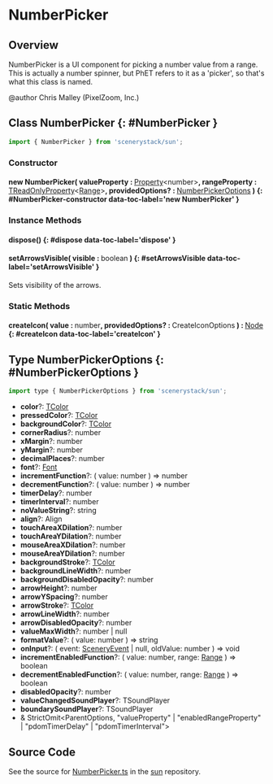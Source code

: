 # NumberPicker

## Overview

NumberPicker is a UI component for picking a number value from a range.
This is actually a number spinner, but PhET refers to it as a 'picker', so that's what this class is named.

@author Chris Malley (PixelZoom, Inc.)

## Class NumberPicker {: #NumberPicker }


```js
import { NumberPicker } from 'scenerystack/sun';
```
### Constructor

#### new NumberPicker( valueProperty : <span style="font-weight: 400;">[Property](../axon/Property.md)&lt;<span style="color: hsla(calc(var(--md-hue) + 180deg),80%,40%,1);">number</span>&gt;</span>, rangeProperty : <span style="font-weight: 400;">[TReadOnlyProperty](../axon/TReadOnlyProperty.md)&lt;[Range](../dot/Range.md)&gt;</span>, providedOptions? : <span style="font-weight: 400;">[NumberPickerOptions](../sun/NumberPicker.md#NumberPickerOptions)</span> ) {: #NumberPicker-constructor data-toc-label='new NumberPicker' }

### Instance Methods

#### dispose() {: #dispose data-toc-label='dispose' }

#### setArrowsVisible( visible : <span style="font-weight: 400;"><span style="color: hsla(calc(var(--md-hue) + 180deg),80%,40%,1);">boolean</span></span> ) {: #setArrowsVisible data-toc-label='setArrowsVisible' }

Sets visibility of the arrows.

### Static Methods

#### createIcon( value : <span style="font-weight: 400;"><span style="color: hsla(calc(var(--md-hue) + 180deg),80%,40%,1);">number</span></span>, providedOptions? : <span style="font-weight: 400;">CreateIconOptions</span> ) : <span style="font-weight: 400;">[Node](../scenery/Node.md)</span> {: #createIcon data-toc-label='createIcon' }



## Type NumberPickerOptions {: #NumberPickerOptions }


```js
import type { NumberPickerOptions } from 'scenerystack/sun';
```


- **color**?: [TColor](../scenery/TColor.md)
- **pressedColor**?: [TColor](../scenery/TColor.md)
- **backgroundColor**?: [TColor](../scenery/TColor.md)
- **cornerRadius**?: <span style="color: hsla(calc(var(--md-hue) + 180deg),80%,40%,1);">number</span>
- **xMargin**?: <span style="color: hsla(calc(var(--md-hue) + 180deg),80%,40%,1);">number</span>
- **yMargin**?: <span style="color: hsla(calc(var(--md-hue) + 180deg),80%,40%,1);">number</span>
- **decimalPlaces**?: <span style="color: hsla(calc(var(--md-hue) + 180deg),80%,40%,1);">number</span>
- **font**?: [Font](../scenery/Font.md)
- **incrementFunction**?: ( value: <span style="color: hsla(calc(var(--md-hue) + 180deg),80%,40%,1);">number</span> ) =&gt; <span style="color: hsla(calc(var(--md-hue) + 180deg),80%,40%,1);">number</span>
- **decrementFunction**?: ( value: <span style="color: hsla(calc(var(--md-hue) + 180deg),80%,40%,1);">number</span> ) =&gt; <span style="color: hsla(calc(var(--md-hue) + 180deg),80%,40%,1);">number</span>
- **timerDelay**?: <span style="color: hsla(calc(var(--md-hue) + 180deg),80%,40%,1);">number</span>
- **timerInterval**?: <span style="color: hsla(calc(var(--md-hue) + 180deg),80%,40%,1);">number</span>
- **noValueString**?: <span style="color: hsla(calc(var(--md-hue) + 180deg),80%,40%,1);">string</span>
- **align**?: Align
- **touchAreaXDilation**?: <span style="color: hsla(calc(var(--md-hue) + 180deg),80%,40%,1);">number</span>
- **touchAreaYDilation**?: <span style="color: hsla(calc(var(--md-hue) + 180deg),80%,40%,1);">number</span>
- **mouseAreaXDilation**?: <span style="color: hsla(calc(var(--md-hue) + 180deg),80%,40%,1);">number</span>
- **mouseAreaYDilation**?: <span style="color: hsla(calc(var(--md-hue) + 180deg),80%,40%,1);">number</span>
- **backgroundStroke**?: [TColor](../scenery/TColor.md)
- **backgroundLineWidth**?: <span style="color: hsla(calc(var(--md-hue) + 180deg),80%,40%,1);">number</span>
- **backgroundDisabledOpacity**?: <span style="color: hsla(calc(var(--md-hue) + 180deg),80%,40%,1);">number</span>
- **arrowHeight**?: <span style="color: hsla(calc(var(--md-hue) + 180deg),80%,40%,1);">number</span>
- **arrowYSpacing**?: <span style="color: hsla(calc(var(--md-hue) + 180deg),80%,40%,1);">number</span>
- **arrowStroke**?: [TColor](../scenery/TColor.md)
- **arrowLineWidth**?: <span style="color: hsla(calc(var(--md-hue) + 180deg),80%,40%,1);">number</span>
- **arrowDisabledOpacity**?: <span style="color: hsla(calc(var(--md-hue) + 180deg),80%,40%,1);">number</span>
- **valueMaxWidth**?: <span style="color: hsla(calc(var(--md-hue) + 180deg),80%,40%,1);">number</span> | <span style="color: hsla(calc(var(--md-hue) + 180deg),80%,40%,1);">null</span>
- **formatValue**?: ( value: <span style="color: hsla(calc(var(--md-hue) + 180deg),80%,40%,1);">number</span> ) =&gt; <span style="color: hsla(calc(var(--md-hue) + 180deg),80%,40%,1);">string</span>
- **onInput**?: ( event: [SceneryEvent](../scenery/SceneryEvent.md) | <span style="color: hsla(calc(var(--md-hue) + 180deg),80%,40%,1);">null</span>, oldValue: <span style="color: hsla(calc(var(--md-hue) + 180deg),80%,40%,1);">number</span> ) =&gt; <span style="color: hsla(calc(var(--md-hue) + 180deg),80%,40%,1);">void</span>
- **incrementEnabledFunction**?: ( value: <span style="color: hsla(calc(var(--md-hue) + 180deg),80%,40%,1);">number</span>, range: [Range](../dot/Range.md) ) =&gt; <span style="color: hsla(calc(var(--md-hue) + 180deg),80%,40%,1);">boolean</span>
- **decrementEnabledFunction**?: ( value: <span style="color: hsla(calc(var(--md-hue) + 180deg),80%,40%,1);">number</span>, range: [Range](../dot/Range.md) ) =&gt; <span style="color: hsla(calc(var(--md-hue) + 180deg),80%,40%,1);">boolean</span>
- **disabledOpacity**?: <span style="color: hsla(calc(var(--md-hue) + 180deg),80%,40%,1);">number</span>
- **valueChangedSoundPlayer**?: TSoundPlayer
- **boundarySoundPlayer**?: TSoundPlayer
- &amp; StrictOmit&lt;ParentOptions, "valueProperty" | "enabledRangeProperty" | "pdomTimerDelay" | "pdomTimerInterval"&gt;




## Source Code

See the source for [NumberPicker.ts](https://github.com/phetsims/sun/blob/main/js/NumberPicker.ts) in the [sun](https://github.com/phetsims/sun) repository.
